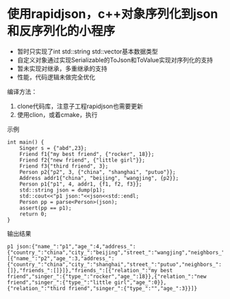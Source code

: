 # 使用rapidjson，c++对象序列化到json和反序列化的小程序

* 暂时只实现了int std::string std::vector基本数据类型
* 自定义对象通过实现Serializable的ToJson和ToValue实现对序列化的支持
* 暂未实现对继承，多重继承的支持
* 性能，代码逻辑未做完全优化

编译方法：
1. clone代码库，注意子工程rapidjson也需要更新
2. 使用clion，或着cmake，执行

示例

```
int main() {
    Singer s = {"abd",23};
    Friend f1{"my best friend", {"rocker", 18}};
    Friend f2{"new friend", {"little girl"}};
    Friend f3{"third friend", 3};
    Person p2{"p2", 3, {"china", "shanghai", "putuo"}};
    Address addr1{"china", "beijing", "wangjing", {p2}};
    Person p1{"p1", 4, addr1, {f1, f2, f3}};
    std::string json = dump(p1);
    std::cout<<"p1 json:"<<json<<std::endl;
    Person pp = parse<Person>(json);
    assert(pp == p1);
    return 0;
}
```
输出结果

```
p1 json:{"name_":"p1","age_":4,"address_":{"country_":"china","city_":"beijing","street_":"wangjing","neighbors_":[{"name_":"p2","age_":3,"address_":{"country_":"china","city_":"shanghai","street_":"putuo","neighbors_":[]},"friends_":[]}]},"friends_":[{"relation_":"my best friend","singer_":{"type_":"rocker","age_":18}},{"relation_":"new friend","singer_":{"type_":"little girl","age_":0}},{"relation_":"third friend","singer_":{"type_":"","age_":3}}]}
```
